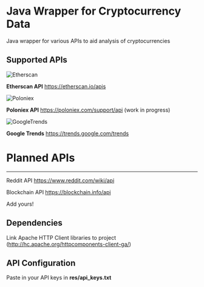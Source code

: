 # Java Wrapper for Cryptocurrency Data

Java wrapper for various APIs to aid analysis of cryptocurrencies

Supported APIs
--------

![Etherscan](https://etherscan.io/images/EtherscanLogo-transparent-b-small.png)

__Etherscan API__ <https://etherscan.io/apis>

![Poloniex](https://poloniex.com/images/theme_light/poloniex.png)

__Poloniex API__ <https://poloniex.com/support/api> (work in progress)

![GoogleTrends](https://ssl.gstatic.com/trends_tpt/70f9349528952eba4bbc320e6ace769338c3601a65b80c35761d890a18c14fe1.gif)

__Google Trends__ <https://trends.google.com/trends>

# Planned APIs
--------

Reddit API <https://www.reddit.com/wiki/api>

Blockchain API <https://blockchain.info/api>

Add yours!

Dependencies
--------

Link Apache HTTP Client libraries to project (http://hc.apache.org/httpcomponents-client-ga/)

API Configuration
--------

Paste in your API keys in __res/api_keys.txt__
